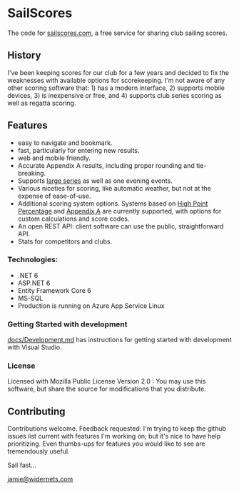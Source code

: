# SailScores


The code for [sailscores.com][1], a free service for sharing club sailing scores.

## History

I've been keeping scores for our club for a few years and decided to fix the
weaknesses with available options for scorekeeping. I'm not aware of any other scoring
software that: 1) has a modern interface, 2) supports mobile devices, 3) is inexpensive or free, and
4) supports club series scoring as well as regatta scoring.

## Features
 - easy to navigate and bookmark.
 - fast, particularly for entering new results.
 - web and mobile friendly.
 - Accurate Appendix A results, including proper rounding and tie-breaking.
 - Supports [large series][2] as well as one evening events.
 - Various niceties for scoring, like automatic weather, but not at the expense of ease-of-use.
 - Additional scoring system options. Systems based on [High Point Percentage][4] and
   [Appendix A][3] are currently supported, with options for custom calculations and score codes.
 - An open REST API: client software can use the public, straightforward API.
 - Stats for competitors and clubs.

### Technologies:
 - .NET 6
 - ASP.NET 6
 - Entity Framework Core 6
 - MS-SQL
 - Production is running on Azure App Service Linux

### Getting Started with development

[docs/Development.md][5] has instructions for getting started with development with Visual Studio.

### License

Licensed with Mozilla Public License Version 2.0 : You may use this software, but
share the source for modifications that you distribute.

## Contributing

Contributions welcome. Feedback requested: I'm trying to keep the github issues list
current with features I'm working on; but it's nice to have help prioritizing. Even
thumbs-ups for features you would like to see are tremendously useful.


Sail fast...

jamie@widernets.com

[1]: https://sailscores.com
[2]: https://sailscores.com/LHYC/2019/Wednesday%20Evenings
[3]: https://www.racingrulesofsailing.org/rules?part_id=53
[4]: https://www.ussailing.org/competition/rules-officiating/racing-rules/scoring-a-long-series/
[5]: docs/Development.md
